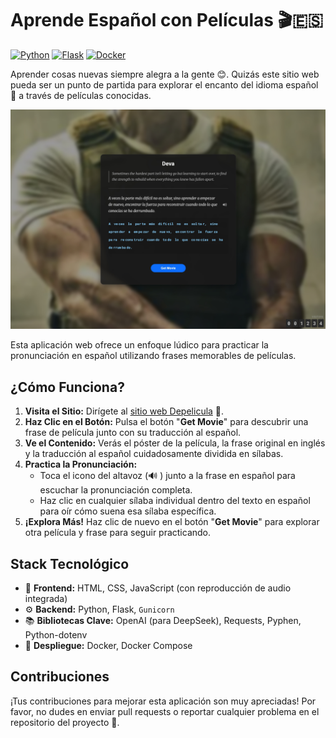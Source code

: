 # Aprende Español con Películas 🎬🇪🇸

[![Python](https://img.shields.io/badge/Python-blue.svg)](https://www.python.org/)
[![Flask](https://img.shields.io/badge/Flask-important.svg)](https://flask.palletsprojects.com/)
[![Docker](https://img.shields.io/badge/Docker-blue.svg)](https://www.docker.com/)

Aprender cosas nuevas siempre alegra a la gente 😊. Quizás este sitio web pueda ser un punto de partida para explorar el encanto del idioma español 💃 a través de películas conocidas.

<p align="center">
  <img src="https://github.com/HzaCode/de-pelicula/blob/main/demo.jpg?raw=true" alt="Captura de pantalla del sitio web Depelicula">
</p>

Esta aplicación web ofrece un enfoque lúdico para practicar la pronunciación en español utilizando frases memorables de películas.

## ¿Cómo Funciona?

1.  **Visita el Sitio:** Dirígete al [sitio web Depelicula](https://hezhiang.com/depelicula) 🚧.
2.  **Haz Clic en el Botón:** Pulsa el botón "**Get Movie**" para descubrir una frase de película junto con su traducción al español.
3.  **Ve el Contenido:** Verás el póster de la película, la frase original en inglés y la traducción al español cuidadosamente dividida en sílabas.
4.  **Practica la Pronunciación:**
    *   Toca el icono del altavoz (🔊 ) junto a la frase en español para escuchar la pronunciación completa.
    *   Haz clic en cualquier sílaba individual dentro del texto en español para oír cómo suena esa sílaba específica.
5.  **¡Explora Más!** Haz clic de nuevo en el botón "**Get Movie**" para explorar otra película y frase para seguir practicando.

## Stack Tecnológico

*   🎨 **Frontend:** HTML, CSS, JavaScript (con reproducción de audio integrada)
*   ⚙️ **Backend:** Python, Flask, `Gunicorn`
*   📚 **Bibliotecas Clave:** OpenAI (para DeepSeek), Requests, Pyphen, Python-dotenv
*   🐳 **Despliegue:** Docker, Docker Compose

## Contribuciones

¡Tus contribuciones para mejorar esta aplicación son muy apreciadas! Por favor, no dudes en enviar pull requests o reportar cualquier problema en el repositorio del proyecto 🚀.
